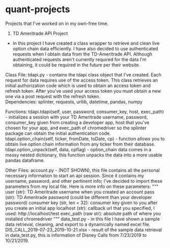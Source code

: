 # quant-projects

Projects that I've worked on in my own-free time.

1.  TD Ameritrade API Project
- In this project I have created a class wrapper to retrieve and clean live option chain data efficiently.  I have also decided to use authenticated requests when I obtain data from the TD-Ameritrade API.  Although authenticated requests aren't currently required for the data I'm obtaining, it could be required in the future per their website. 

Class File:
tdapi.py - contains the tdapi class object that I've created.  Each request for data requires use of the access token.  This class retrieves an initial authorization code which is used to obtain an access token and refresh token.  After you've used your access token you must obtain a new one via a post request with the refresh token.  
Dependencies: splinter, requests, urllib, datetime, pandas, numpy


Functions:
tdapi.tdapi(self, user, password, consumer_key, host, exec_path) - initializes a session with your TD Ameritrade username, password, consumer_key given from creating a developer app, host that you've chosen for your app, and exec_path of chromedriver so the splinter package can obtain the initial authentication code.  
tdapi.option_chain(self, ticker, fromDate, toDate, cp) - function allows you to obtain live option chain information from any ticker from their database. 
tdapi.option_unpack(self, data, cpflag) - option_chain data comes in a messy nested dictionary, this function unpacks the data into a more usable pandas dataframe.

Other Files:
account.py - (NOT SHOWN), this file contains all the personal necessary information to start an api session.  Since it contains my username, password, and other pertinent info; I've decided to import these parameters from my local file.  Here is more info on these parameters:
    """
    user (str): TD Ameritrade username when you created an account
    pass (str): TD Ameritrade password (could be different than your developer password)
    consumer key (str, len = 32): consumer key given to you after you create an initial app
    localhost (str): callback url that you specified, I used: http://localhost/test
    exec_path (raw str): absolute path of where you installed chromedriver
    """
data_test.py - in this file I have shown a sample data retrieval, cleaning, and export to a dynamically named excel file.
DIS_CALL_2019-07-23_2019-10-21.xlsx - result of the sample data retrieval in data_test.py, this is information of Disney Calls from 7/23/2019 to 10/21/2019.
